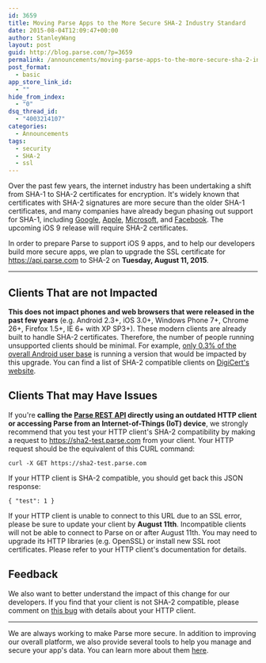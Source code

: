 ```yaml
---
id: 3659
title: Moving Parse Apps to the More Secure SHA-2 Industry Standard
date: 2015-08-04T12:09:47+00:00
author: StanleyWang
layout: post
guid: http://blog.parse.com/?p=3659
permalink: /announcements/moving-parse-apps-to-the-more-secure-sha-2-industry-standard/
post_format:
  - basic
app_store_link_id:
  - ""
hide_from_index:
  - "0"
dsq_thread_id:
  - "4003214107"
categories:
  - Announcements
tags:
  - security
  - SHA-2
  - ssl
---
```

Over the past few years, the internet industry has been undertaking a shift from SHA-1 to SHA-2 certificates for encryption. It's widely known that certificates with SHA-2 signatures are more secure than the older SHA-1 certificates, and many companies have already begun phasing out support for SHA-1, including [Google](http://blog.chromium.org/2014/09/gradually-sunsetting-sha-1.html), [Apple](https://developer.apple.com/library/prerelease/ios/technotes/App-Transport-Security-Technote/index.html), [Microsoft](http://blogs.technet.com/b/pki/archive/2013/11/12/sha1-deprecation-policy.aspx), and [Facebook](https://developers.facebook.com/blog/post/2015/06/02/SHA-2-Updates-Needed/). The upcoming iOS 9 release will require SHA-2 certificates.

In order to prepare Parse to support iOS 9 apps, and to help our developers build more secure apps, we plan to upgrade the SSL certificate for https://api.parse.com to SHA-2 on **Tuesday, August 11, 2015**.

* * *

## Clients That are not Impacted 

**This does not impact phones and web browsers that were released in the past few years** (e.g. Android 2.3+, iOS 3.0+, Windows Phone 7+, Chrome 26+, Firefox 1.5+, IE 6+ with XP SP3+). These modern clients are already built to handle SHA-2 certificates. Therefore, the number of people running unsupported clients should be minimal. For example, [only 0.3% of the overall Android user base](https://developer.android.com/about/dashboards/index.html) is running a version that would be impacted by this upgrade. You can find a list of SHA-2 compatible clients on [DigiCert's website](https://www.digicert.com/sha-2-compatibility.htm).

## Clients That may Have Issues 

If you're **calling the [Parse REST API](https://www.parse.com/docs/rest/guide) directly using an outdated HTTP client or accessing Parse from an Internet-of-Things (IoT) device**, we strongly recommend that you test your HTTP client's SHA-2 compatibility by making a request to https://sha2-test.parse.com from your client. Your HTTP request should be the equivalent of this CURL command:

<pre class="line-numbers"><code class="language-bash">curl -X GET https://sha2-test.parse.com</code></pre>

If your HTTP client is SHA-2 compatible, you should get back this JSON response:

<pre class="line-numbers"><code class="language-bash">{ "test": 1 }</code></pre>

If your HTTP client is unable to connect to this URL due to an SSL error, please be sure to update your client by **August 11th**. Incompatible clients will not be able to connect to Parse on or after August 11th. You may need to upgrade its HTTP libraries (e.g. OpenSSL) or install new SSL root certificates. Please refer to your HTTP client's documentation for details.

## Feedback

We also want to better understand the impact of this change for our developers. If you find that your client is not SHA-2 compatible, please comment on [this bug](https://developers.facebook.com/bugs/890792687654337/) with details about your HTTP client.

* * *

We are always working to make Parse more secure. In addition to improving our overall platform, we also provide several tools to help you manage and secure your app's data. You can learn more about them [here](http://blog.parse.com/tags/security/).